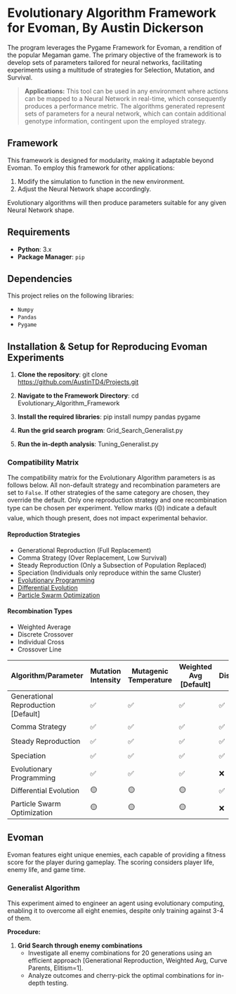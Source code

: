 # Evolutionary Algorithm Framework for Evoman, By Austin Dickerson

The program leverages the Pygame Framework for Evoman, a rendition of the popular Megaman game. The primary objective of the framework is to develop sets of parameters tailored for neural networks, facilitating experiments using a multitude of strategies for Selection, Mutation, and Survival. 

> **Applications:** This tool can be used in any environment where actions can be mapped to a Neural Network in real-time, which consequently produces a performance metric. The algorithms generated represent sets of parameters for a neural network, which can contain additional genotype information, contingent upon the employed strategy.

## Framework

This framework is designed for modularity, making it adaptable beyond Evoman. To employ this framework for other applications:
1. Modify the simulation to function in the new environment.
2. Adjust the Neural Network shape accordingly.

Evolutionary algorithms will then produce parameters suitable for any given Neural Network shape.

## Requirements

- **Python**: 3.x
- **Package Manager**: `pip`

## Dependencies

This project relies on the following libraries:

- `Numpy`
- `Pandas`
- `Pygame`

## Installation & Setup for Reproducing Evoman Experiments

1. **Clone the repository**:
git clone https://github.com/AustinTD4/Projects.git

2. **Navigate to the Framework Directory**:
cd Evolutionary_Algorithm_Framework

4. **Install the required libraries**:
pip install numpy pandas pygame

5. **Run the grid search program**:
Grid_Search_Generalist.py

6. **Run the in-depth analysis**:
Tuning_Generalist.py


### Compatibility Matrix

The compatibility matrix for the Evolutionary Algorithm parameters is as follows below. All non-default strategy and recombination parameters are set to `False`. If other strategies of the same category are chosen, they override the default. Only one reproduction strategy and one recombination type can be chosen per experiment. Yellow marks (🟡) indicate a default value, which though present, does not impact experimental behavior.

#### Reproduction Strategies

- Generational Reproduction (Full Replacement)
- Comma Strategy (Over Replacement, Low Survival)
- Steady Reproduction (Only a Subsection of Population Replaced)
- Speciation (Individuals only reproduce within the same Cluster)
- [Evolutionary Programming](http://www.scholarpedia.org/article/Evolutionary_programming)
- [Differential Evolution](https://machinelearningmastery.com/differential-evolution-from-scratch-in-python/)
- [Particle Swarm Optimization](https://machinelearningmastery.com/a-gentle-introduction-to-particle-swarm-optimization/)

#### Recombination Types

- Weighted Average
- Discrete Crossover
- Individual Cross
- Crossover Line
  

| Algorithm/Parameter                     | Mutation Intensity | Mutagenic Temperature | Weighted Avg [Default] | Discrete | Individual Cross | Crossover Line | Curve Parents | Elitism | Threshold | Speciation Frequency | Scaling Factor | Reseed Cycle |
|----------------------------------------|--------------------|-----------------------|------------------------|----------|------------------|----------------|---------------|---------|----------|----------------------|----------------|--------------|
| Generational Reproduction [Default]     | ✅                | ✅                   | ✅                     | ✅      | ✅              | ✅            | ✅           | ✅     | 🟡      | 🟡                  | 🟡            | ✅          |
| Comma Strategy                          | ✅                | ✅                   | ✅                     | ✅      | ✅              | ✅            | ✅           | ✅     | 🟡      | 🟡                  | 🟡            | ✅          |
| Steady Reproduction                     | ✅                | ✅                   | ✅                     | ✅      | ✅              | ✅            | ✅           | ✅     | 🟡      | 🟡                  | 🟡            | ✅          |
| Speciation                              | ✅                | ✅                   | ✅                     | ✅      | ✅              | ✅            | ✅           | 🟡     | ✅      | ✅                  | 🟡            | ❌          |
| Evolutionary Programming                | ✅                | ✅                   | ✅                     | ❌      | ❌              | ❌            | ✅           | 🟡     | 🟡      | 🟡                  | 🟡            | ❌          |
| Differential Evolution                  | 🟡                | 🟡                   | 🟡                     | ✅      | ❌              | ❌            | ❌           | 🟡     | 🟡      | 🟡                  | ✅            | ❌          |
| Particle Swarm Optimization             | 🟡                | 🟡                   | 🟡                     | ❌      | ❌              | ❌            | ❌           | 🟡     | 🟡      | 🟡                  | 🟡            | ❌          |

## Evoman

Evoman features eight unique enemies, each capable of providing a fitness score for the player during gameplay. The scoring considers player life, enemy life, and game time.

### Generalist Algorithm

This experiment aimed to engineer an agent using evolutionary computing, enabling it to overcome all eight enemies, despite only training against 3-4 of them.

**Procedure:**

1. **Grid Search through enemy combinations**
   - Investigate all enemy combinations for 20 generations using an efficient approach [Generational Reproduction, Weighted Avg, Curve Parents, Elitism=1].
   - Analyze outcomes and cherry-pick the optimal combinations for in-depth testing.
